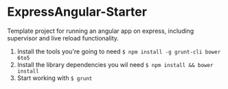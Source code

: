 # ExpressAngular-Starter
Template project for running an angular app on express, including supervisor and live reload functionality.

1.  Install the tools you're going to need `$ npm install -g grunt-cli bower 6to5`
2.  Install the library dependencies you wil need `$ npm install && bower install`
3.  Start working with `$ grunt`
